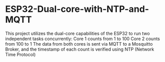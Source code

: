 # ESP32-Dual-core-with-NTP-and-MQTT
This project utilizes the dual-core capabilities of the ESP32 to run two independent tasks concurrently:  Core 1 counts from 1 to 100 Core 2 counts from 100 to 1 The data from both cores is sent via MQTT to a Mosquitto Broker, and the timestamp of each count is verified using NTP (Network Time Protocol)
